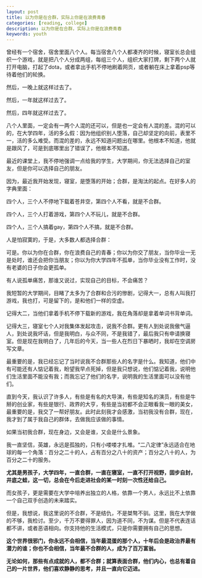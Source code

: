 ```yaml
---
layout: post
title: 以为你是在合群，实际上你是在浪费青春
categories: [reading, college]
description: 以为你是在合群，实际上你是在浪费青春
keywords: youth
---
```


曾经有一个宿舍，宿舍里面八个人。每当宿舍八个人都凑齐的时候，寝室长总会组织一个游戏，就是把八个人分成两组，每组三个人，组织大家打牌，剩下两个人就打开电脑，打起了dota，或者拿出手机不停地刷着网页，或者躺在床上拿着psp等待着他们的轮换。

然后，一晚上就这样过去了。

然后，一年就这样过去了。

然后，四年就这样过去了。

八个人里面，一定会有一两个人混的还可以，但是也一定会有人混的差。混的可以的，在大学四年，活的多么假：因为他组织别人堕落，自己却坚定的向前，表里不一，活的多么难受。而混的差的，永远不知道问题出在哪里。他根本不知道，他就是跟风了，可是到底哪里出了错误了，他根本不知道。

最近的课堂上，我不停地强调一点给我的学生，大学期间，你无法选择自己的室友，但是你可以选择自己的朋友。

因为，最近我开始发现，寝室，是堕落的开始；合群，是淘汰的起点。在好多人的字典里面：

四个人，三个人不停地下载着苍井空，第四个人不看，就是不合群。

四个人，三个人打着游戏，第四个人不玩儿，就是不合群。

四个人，三个人搞着gay，第四个人不搞，就是不合群。

人是怕寂寞的，于是，大多数人都选择合群：

可是。你以为你在合群，你在浪费自己的青春；你以为你交了朋友，当你毕业一无是处时，谁还会把你当朋友；你以为你大学四年不孤单，当你毕业没有工作时，没有老婆的日子你会更孤单。

有人说孤单痛苦，那谁又说过，实现自己的目标，不会痛苦？

我短暂的大学期间，目睹了太多为了合群和合污的惨剧，记得大一，总有人叫我打游戏，我也打，可是留下的，是和他们一样的空虚。

记得大二，当他们拿着手机不停下载新的游戏，我在角落却是拿着单词书背单词。

记得大三，寝室七个人对我集体发起攻击，说我不合群。更有人到处说我傲气逼人，到处说我坏话，但是我明白，与众不同，不是我错了，最后我只有申请换寝室。但是现在我明白了，几年后的今天，当一些人在烈日下暴晒时，我却在空调房写文章。

最重要的是，我已经忘记了当时说我不合群那些人的名字是什么。我知道，他们中有可能还有人惦记着我，盼望我早点死掉，但是我只想说，他们惦记着我，说明他们生活里面不能没有我；而我忘记了他们的名字，说明我的生活里面可以没有他们。

直到今天，我认识了许多人，有些是有名的大导演，有些是知名的演员，有些是牛掰的创业家，有些是银行、政界的大亨，有些是当初都不会正眼看我一眼的美女，最重要的是，我交了一帮好朋友。此时此刻我才会感激，当初我没有合群，现在，我才到了属于我自己的群体，去做我应该做的事情。

如果当初我合群，现在身边，又会是谁，又会是什么景象。

我一直坚信，英雄，永远是孤独的，只有小喽喽才扎堆。“二八定律”永远适合在地球的每一个角落：百分之二十的人，占有百分之八十的资产；百分之八十的人，为百分之二十的服务。

**尤其是男孩子，大学四年，一直合群，一直在寝室，一直不打开视野，固步自封，井底之蛙，这一切，总会在今后走进社会的某一时刻一次性还给自己。**

而女孩子，更是需要在大学中培养出独立的人格，依靠一个男人，永远比不上依靠一个自己双手创造的未来踏实。

但是，我想说，我这里说的不合群，不是结仇，不是桀骜不驯。这里，我在大学做的不够，我检讨。至少，千万不要得罪人，因为道不同，不为谋。但是不代表连话都不讲，或者恶语相向。你支持他的生活模式，只是你需要拥有自己的思想。

**这个世界很邪门，你永远不会相信，当年最混蛋的那个人，十年后会是政治界最有潜力的谁；你也不会相信，当年最不合群的人，成为了百万富翁。**

**无论如何，那些有点成就的人，都不合群；就算表面合群，他们内心，也总有着自己的一片世界，他们喜欢静静的思考，并且一直向它迈进。**

